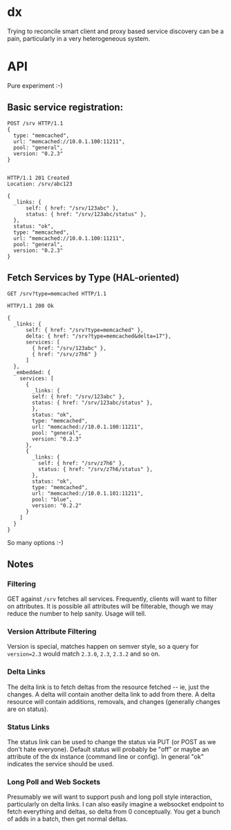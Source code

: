 # dx

Trying to reconcile smart client and proxy based service discovery can
be a pain, particularly in a very heterogeneous system.

# API
Pure experiment :-)

## Basic service registration:

    POST /srv HTTP/1.1
    {
      type: "memcached", 
      url: "memcached://10.0.1.100:11211", 
      pool: "general",
      version: "0.2.3"
    }
        
    
    HTTP/1.1 201 Created
    Location: /srv/abc123
    
    {
      _links: {
          self: { href: "/srv/123abc" },
          status: { href: "/srv/123abc/status" },
      },
      status: "ok",
      type: "memcached", 
      url: "memcached://10.0.1.100:11211", 
      pool: "general",
      version: "0.2.3"
    }

## Fetch Services by Type (HAL-oriented)

    GET /srv?type=memcached HTTP/1.1
    
    HTTP/1.1 200 Ok
    
    {
      _links: {
          self: { href: "/srv?type=memcached" },
          delta: { href: "/srv?type=memcached&delta=17"},
          services: [
            { href: "/srv/123abc" },
            { href: "/srv/z7h6" }
          ]
      },
      _embedded: {
        services: [
          {
            _links: {
            self: { href: "/srv/123abc" },
            status: { href: "/srv/123abc/status" },
            },
            status: "ok",
            type: "memcached", 
            url: "memcached://10.0.1.100:11211", 
            pool: "general",
            version: "0.2.3"
          },
          {
            _links: {
              self: { href: "/srv/z7h6" },
              status: { href: "/srv/z7h6/status" },
            },
            status: "ok",
            type: "memcached", 
            url: "memcached://10.0.1.101:11211", 
            pool: "blue",
            version: "0.2.2"
          } 
        ]
      }
    }
    
So many options :-)

## Notes 

### Filtering

GET against <code>/srv</code> fetches all services. Frequently,
clients will want to filter on attributes. It is possible all
attributes will be filterable, though we may reduce the number to help
sanity. Usage will tell.

### Version Attribute Filtering

Version is special, matches happen on semver style, so a query for
<code>version=2.3</code> would match <code>2.3.0</code>,
<code>2.3</code>, <code>2.3.2</code> and so on.

### Delta Links

The delta link is to fetch deltas from the resource fetched -- ie,
just the changes. A delta will contain another delta link to add from
there. A delta resource will contain additions, removals, and changes
(generally changes are on status).

### Status Links

The status link can be used to change the status via PUT (or POST as
we don't hate everyone). Default status will probably be "off" or
maybe an attribute of the dx instance (command line or config). In
general "ok" indicates the service should be used.

### Long Poll and Web Sockets

Presumably we will want to support push and long poll style
interaction, particularly on delta links. I can also easily imagine a
websocket endpoint to fetch everything and deltas, so delta from 0
conceptually. You get a bunch of adds in a batch, then get normal
deltas.
